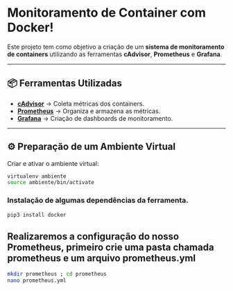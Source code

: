 # Monitoramento de Container com Docker!
Este projeto tem como objetivo a criação de um **sistema de monitoramento de containers** utilizando as ferramentas **cAdvisor**, **Prometheus** e **Grafana**.

---

## 📦 Ferramentas Utilizadas

- **[cAdvisor](https://github.com/google/cadvisor)** → Coleta métricas dos containers.
- **[Prometheus](https://prometheus.io/)** → Organiza e armazena as métricas.
- **[Grafana](https://grafana.com/)** → Criação de dashboards de monitoramento.

---

## ⚙️ Preparação de um Ambiente Virtual

Criar e ativar o ambiente virtual:
```bash
virtualenv ambiente
source ambiente/bin/activate
```
### Instalação de algumas dependências da ferramenta.
```bash
pip3 install docker
```
## Realizaremos a configuração do nosso Prometheus, primeiro crie uma pasta chamada prometheus e um arquivo prometheus.yml
```bash
mkdir prometheus ; cd prometheus
nano prometheus.yml
```
